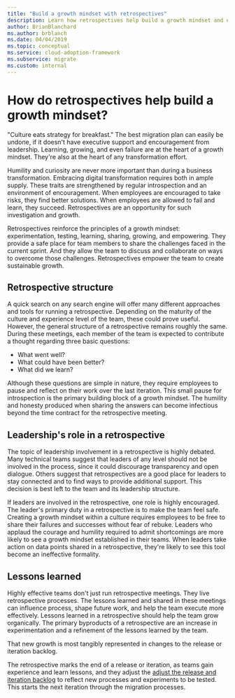```yaml
---
title: "Build a growth mindset with retrospectives"
description: Learn how retrospectives help build a growth mindset and empower teams to create sustainable growth.
author: BrianBlanchard
ms.author: brblanch
ms.date: 04/04/2019
ms.topic: conceptual
ms.service: cloud-adoption-framework
ms.subservice: migrate
ms.custom: internal
---
```


# How do retrospectives help build a growth mindset?

"Culture eats strategy for breakfast." The best migration plan can easily be undone, if it doesn't have executive support and encouragement from leadership. Learning, growing, and even failure are at the heart of a growth mindset. They're also at the heart of any transformation effort.

Humility and curiosity are never more important than during a business transformation. Embracing digital transformation requires both in ample supply. These traits are strengthened by regular introspection and an environment of encouragement. When employees are encouraged to take risks, they find better solutions. When employees are allowed to fail and learn, they succeed. Retrospectives are an opportunity for such investigation and growth.

Retrospectives reinforce the principles of a growth mindset: experimentation, testing, learning, sharing, growing, and empowering. They provide a safe place for team members to share the challenges faced in the current sprint. And they allow the team to discuss and collaborate on ways to overcome those challenges. Retrospectives empower the team to create sustainable growth.

## Retrospective structure

A quick search on any search engine will offer many different approaches and tools for running a retrospective. Depending on the maturity of the culture and experience level of the team, these could prove useful. However, the general structure of a retrospective remains roughly the same. During these meetings, each member of the team is expected to contribute a thought regarding three basic questions:

- What went well?
- What could have been better?
- What did we learn?

Although these questions are simple in nature, they require employees to pause and reflect on their work over the last iteration. This small pause for introspection is the primary building block of a growth mindset. The humility and honesty produced when sharing the answers can become infectious beyond the time contract for the retrospective meeting.

## Leadership's role in a retrospective

The topic of leadership involvement in a retrospective is highly debated. Many technical teams suggest that leaders of any level should not be involved in the process, since it could discourage transparency and open dialogue. Others suggest that retrospectives are a good place for leaders to stay connected and to find ways to provide additional support. This decision is best left to the team and its leadership structure.

If leaders are involved in the retrospective, one role is highly encouraged. The leader's primary duty in a retrospective is to make the team feel safe. Creating a growth mindset within a culture requires employees to be free to share their failures and successes without fear of rebuke. Leaders who applaud the courage and humility required to admit shortcomings are more likely to see a growth mindset established in their teams. When leaders take action on data points shared in a retrospective, they're likely to see this tool become an ineffective formality.

## Lessons learned

Highly effective teams don't just run retrospective meetings. They live retrospective processes. The lessons learned and shared in these meetings can influence process, shape future work, and help the team execute more effectively. Lessons learned in a retrospective should help the team grow organically. The primary byproducts of a retrospective are an increase in experimentation and a refinement of the lessons learned by the team.

That new growth is most tangibly represented in changes to the release or iteration backlog.

The retrospective marks the end of a release or iteration, as teams gain experience and learn lessons, and they adjust the [adjust the release and iteration backlog](../assess/release-iteration-backlog.md) to reflect new processes and experiments to be tested. This starts the next iteration through the migration processes.
